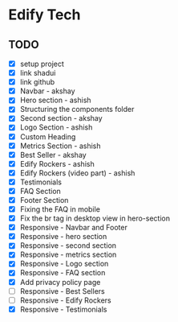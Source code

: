 # Edify Tech

## TODO

- [x] setup project
- [x] link shadui
- [x] link github
- [x] Navbar - akshay
- [x] Hero section - ashish
- [x] Structuring the components folder
- [x] Second section - akshay
- [x] Logo Section - ashish
- [x] Custom Heading
- [x] Metrics Section - ashish
- [x] Best Seller - akshay
- [x] Edify Rockers - ashish
- [x] Edify Rockers (video part) - ashish
- [x] Testimonials
- [x] FAQ Section
- [x] Footer Section
- [x] Fixing the FAQ in mobile
- [x] Fix the br tag in desktop view in hero-section
- [x] Responsive - Navbar and Footer
- [x] Responsive - hero section
- [x] Responsive - second section
- [x] Responsive - metrics section
- [x] Responsive - Logo section
- [x] Responsive - FAQ section
- [x] Add privacy policy page
- [ ] Responsive - Best Sellers
- [ ] Responsive - Edify Rockers
- [x] Responsive - Testimonials
